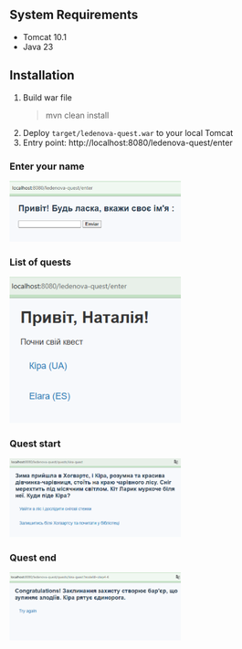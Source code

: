 ## System Requirements
- Tomcat 10.1
- Java 23

## Installation
1. Build war file
    > mvn clean install
2. Deploy `target/ledenova-quest.war` to your local Tomcat
3. Entry point: http://localhost:8080/ledenova-quest/enter

### Enter your name
<img src="doc/images/login.png" alt="Login screen" width="300"/>

### List of quests
<img src="doc/images/quests-list.png" alt="Quests list" width="300"/>

### Quest start
<img src="doc/images/quest-start.png" alt="Quest start" width="300"/>

### Quest end
<img src="doc/images/quest-end.png" alt="Quest end" width="300"/>